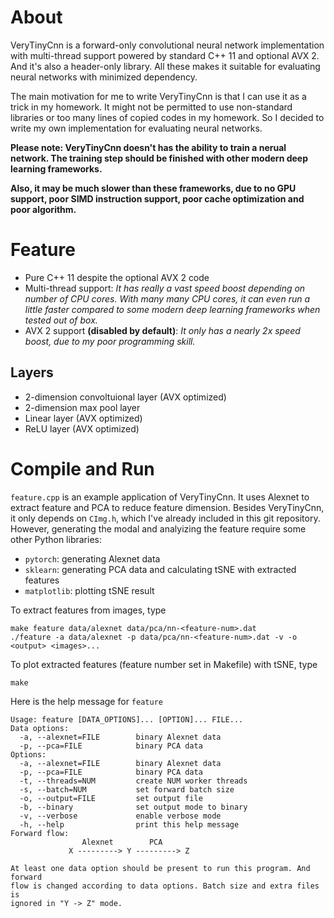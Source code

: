 # About
VeryTinyCnn is a forward-only convolutional neural network implementation with multi-thread support powered by standard C++ 11
and optional AVX 2. And it's also a header-only library. All these makes it suitable for evaluating
neural networks with minimized dependency.

The main motivation for me to write VeryTinyCnn is that I can use it as a trick in my homework. It might not be
permitted to use non-standard libraries or too many lines of copied codes in my homework. So I decided to write
my own implementation for evaluating neural networks.

**Please note: VeryTinyCnn doesn't has the ability to train a nerual network. The training step should be finished with other
modern deep learning frameworks.**

**Also, it may be much slower than these frameworks, due to no GPU support, poor SIMD
instruction support, poor cache optimization and poor algorithm.**

# Feature
* Pure C++ 11 despite the optional AVX 2 code
* Multi-thread support: *It has really a vast speed boost depending on number of CPU cores. With many many CPU cores, it can
even run a little faster compared to some modern deep learning frameworks when tested out of box.*
* AVX 2 support **(disabled by default)**: *It only has a nearly 2x speed boost, due to my poor programming skill.*

## Layers
* 2-dimension convoltuional layer (AVX optimized)
* 2-dimension max pool layer
* Linear layer (AVX optimized)
* ReLU layer (AVX optimized)

# Compile and Run
`feature.cpp` is an example application of VeryTinyCnn. It uses Alexnet to extract feature and PCA to reduce feature dimension.
Besides VeryTinyCnn, it only depends on `CImg.h`, which I've already included in this git repository. However, generating the modal
and analyizing the feature require some other Python libraries:

* `pytorch`: generating Alexnet data
* `sklearn`: generating PCA data and calculating tSNE with extracted features
* `matplotlib`: plotting tSNE result

To extract features from images, type

    make feature data/alexnet data/pca/nn-<feature-num>.dat
    ./feature -a data/alexnet -p data/pca/nn-<feature-num>.dat -v -o <output> <images>...

To plot extracted features (feature number set in Makefile) with tSNE, type

    make

Here is the help message for `feature`

    Usage: feature [DATA_OPTIONS]... [OPTION]... FILE...
    Data options:
      -a, --alexnet=FILE        binary Alexnet data
      -p, --pca=FILE            binary PCA data
    Options:
      -a, --alexnet=FILE        binary Alexnet data
      -p, --pca=FILE            binary PCA data
      -t, --threads=NUM         create NUM worker threads
      -s, --batch=NUM           set forward batch size
      -o, --output=FILE         set output file
      -b, --binary              set output mode to binary
      -v, --verbose             enable verbose mode
      -h, --help                print this help message
    Forward flow:
                    Alexnet        PCA
                 X ---------> Y ---------> Z

    At least one data option should be present to run this program. And forward
    flow is changed according to data options. Batch size and extra files is
    ignored in "Y -> Z" mode.
